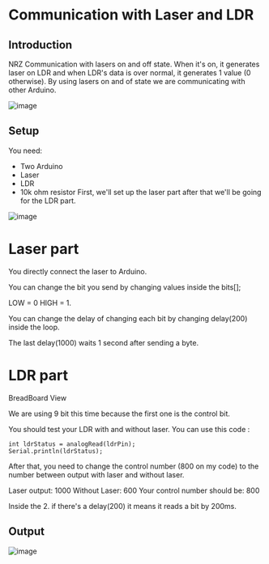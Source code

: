 # Communication with Laser and LDR 

## Introduction

NRZ Communication with lasers on and off state. When it's on, it generates laser on LDR and when LDR's data is over normal, it generates 1 value (0 otherwise). By using lasers on and of state we are communicating with other Arduino. 

![image](https://user-images.githubusercontent.com/18538179/120644645-3e005800-c480-11eb-898a-ae1327c44e67.png)


## Setup
You need: 
- Two Arduino
- Laser
- LDR
- 10k ohm resistor
First, we'll set up the laser part after that we'll be going for the LDR part.

![image](https://user-images.githubusercontent.com/18538179/120644542-20cb8980-c480-11eb-932d-17cd607fc08c.png)

# Laser part

You directly connect the laser to Arduino.

You can change the bit you send by changing values inside the bits[];

LOW = 0 HIGH = 1.

You can change the delay of changing each bit by changing delay(200) inside the loop.

The last delay(1000) waits 1 second after sending a byte.

# LDR part




BreadBoard View

We are using 9 bit this time because the first one is the control bit.

You should test your LDR with and without laser. You can use this code : 
```
int ldrStatus = analogRead(ldrPin);
Serial.println(ldrStatus);
```
After that, you need to change the control number (800 on my code) to the number between output with laser and without laser.

Laser output: 1000
Without Laser: 600
Your control number should be: 800

Inside the 2. if there's a delay(200) it means it reads a bit by 200ms.

## Output
![image](https://user-images.githubusercontent.com/18538179/120645765-781e2980-c481-11eb-93c9-fef2e6fa9ca8.png)


